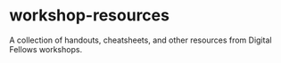 # workshop-resources
A collection of handouts, cheatsheets, and other resources from Digital Fellows workshops. 
